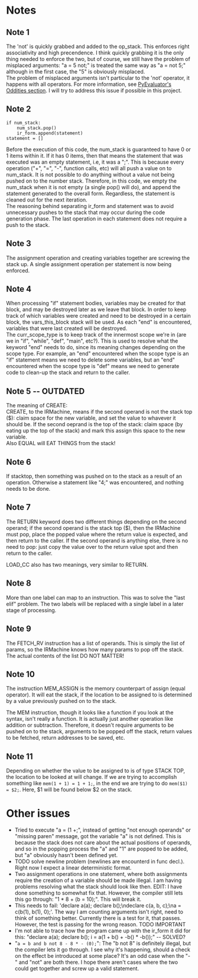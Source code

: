 # Notes
## Note 1
The 'not' is quickly grabbed and added to the op_stack. This enforces right associativity
and high precendence. I think quickly grabbing it is the only thing needed to enforce the
two, but of course, we still have the problem of misplaced arguments: "a = 5 not;" is treated
the same way as "a = not 5;" although in the first case, the "5" is obviously misplaced.  
The problem of misplaced arguments isn't particular to the 'not' operator, it happens with all
operators. For more information, see [PyEvaluator's Oddities section](https://github.com/kauboy26/PyEvaluator#oddities).
I will try to address this issue if possible in this project.

## Note 2
```
if num_stack:
    num_stack.pop()
    ir_form.append(statement)
statement = []
```  
Before the execution of this code, the num_stack is guaranteed to have 0 or 1 items within it. If it has 0 items, then that means
the statement that was executed was an empty statement, i.e, it was a ";". This is because every operation ("+", "=", "-", function
calls, etc) will all push a value on to num_stack. It is not possible to do anything without a value not being pushed on to the number stack. Therefore, in this code, we empty the num_stack when it is not empty (a single pop() will do), and append the statement generated to the overall form. Regardless, the statement is cleaned out for the next iteration.  
The reasoning behind separating ir_form and statement was to avoid unnecessary pushes to the stack that may occur during the
code generation phase. The last operation in each statement does not require a push to the stack.

## Note 3
The assignment operation and creating variables together are screwing the stack up. A single assignment operation per statement is
now being enforced.

## Note 4
When processing "if" statement bodies, variables may be created for that block, and may be destroyed later as we leave that block. In order to keep track of which variables were created and need to be destroyed in a certain block, the vars_this_block stack will be used. As each "end" is encountered, variables that were last created will be destroyed.  
The curr_scope_type is to keep track of the innermost scope we're in (are we in "if", "while", "def", "main", etc?). This is used to resolve what the keyword "end" needs to do, since its meaning changes depending on the scope type. For example, an "end" encountered when the scope type is an "if" statement means we need to delete some variables, but an "end" encountered when the scope type is "def" means we need to generate code to clean-up the stack and return to the caller.

## Note 5 -- OUTDATED
The meaning of CREATE:  
CREATE, to the IRMachine, means if the second operand is not the stack top ($): claim space for the new variable, and set the value to whavever it should be. If the second oeprand is the top of the stack: claim space (by eating up the top of the stack) and mark this assign this space to the new variable.  
Also EQUAL will EAT THINGS from the stack!

## Note 6
If stacktop, then something was pushed on to the stack as a result of an operation. Otherwise a statement like "4;" was encountered, and nothing needs to be done.

## Note 7
The RETURN keyword does two different things depending on the second operand; if the second operand is the stack top ($), then the IRMachine must pop, place the popped value where the return value is expected, and then return to the caller. If the second operand is anything else, there is no need to pop: just copy the value over to the return value spot and then return to the caller.  

LOAD_CC also has two meanings, very similar to RETURN.

## Note 8
More than one label can map to an instruction. This was to solve the "last elif" problem. The two labels will be replaced with a single label in a later stage of processing.

## Note 9
The FETCH_RV instruction has a list of operands. This is simply the list of params, so the IRMachine knows how many params to pop off the stack. The actual contents of the list DO NOT MATTER!

## Note 10
The instruction MEM_ASSIGN is the memory counterpart of assign (equal operator). It will eat the stack, if the location to be assigned to is determined by a value previously pushed on to the stack.  

The MEM instruction, though it looks like a function if you look at the syntax, isn't really a function. It is actually just another operation like addition or subtraction. Therefore, it doesn't require arguments to be pushed on to the stack, arguments to be popped off the stack, return values to be fetched, return addresses to be saved, etc.

## Note 11
Depending on whether the value to be assigned to is of type STACK TOP, the location to be looked at will change. If we are trying to accomplish something like ```mem(1 + 1) = 1 + 1;```, in the end we are trying to do ```mem($1) = $2;```. Here, $1 will be found below $2 on the stack.

# Other issues

* Tried to execute "a = (1 +;", instead of getting "not enough operands" or "missing paren" message, got the variable "a" is not defined. This is because the stack does not care about the actual positions of operands, and so in the popping process the "a" and "1" are popped to be added, but "a" obviously hasn't been defined yet.
* TODO solve newline problem (newlines are encounterd in func decl.). Right now I expect a linear deterministic format.
* Two assignment operations in one statement, where both assignments require the creation of a variable should be made illegal. I am having problems resolving what the stack should look like then. EDIT: I have done something to somewhat fix that. However, the compiler still lets this go through: "1 * 8 + (b = 10);". This will break it.
* This needs to fail: 'declare a(a); declare b();\ndeclare c(a, b, c);\na = c(b(1), b(1), 0);'. The way I am counting arguments isn't right, need to think of something better. Currently there is a test for it, that passes. However, the test is passing for the wrong reason. TODO IMPORTANT
* I'm not able to trace how the program came up with the ir_form it did for this: "declare a(a); declare b(); i = a(1 + b() + -b() * -b());" -- SOLVED?
* "```a = b and b not 8 - 8 * - (0);```": The "b not 8" is definitely illegal, but the compiler lets it go through. I see why it's happening, should a check on the effect be introduced at some place? It's an odd case when the "-" and "not" are both there. I hope there aren't cases where the two could get together and screw up a valid statement.